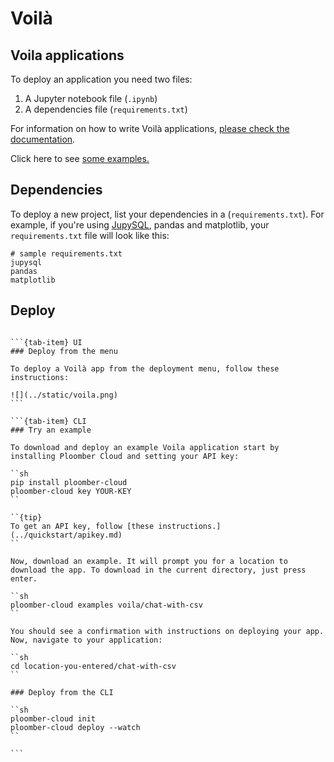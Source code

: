 # Voilà

## Voila applications

To deploy an application you need two files:

1. A Jupyter notebook file (`.ipynb`)
2. A dependencies file (`requirements.txt`)

For information on how to write Voilà applications, [please check the documentation](https://voila.readthedocs.io/en/stable/).

Click here to see [some examples.](../examples/voila.md)

## Dependencies

To deploy a new project, list your dependencies in a (`requirements.txt`). For example, if you're using [JupySQL](https://jupysql.ploomber.io), pandas and matplotlib, your `requirements.txt` file will look like this:

```
# sample requirements.txt
jupysql
pandas
matplotlib
```

## Deploy

````{tab-set}

```{tab-item} UI
### Deploy from the menu

To deploy a Voilà app from the deployment menu, follow these instructions:

![](../static/voila.png)
```

```{tab-item} CLI
### Try an example

To download and deploy an example Voila application start by installing Ploomber Cloud and setting your API key:

``sh
pip install ploomber-cloud
ploomber-cloud key YOUR-KEY
``

``{tip}
To get an API key, follow [these instructions.](../quickstart/apikey.md)
``

Now, download an example. It will prompt you for a location to download the app. To download in the current directory, just press enter.

``sh
ploomber-cloud examples voila/chat-with-csv
``

You should see a confirmation with instructions on deploying your app. Now, navigate to your application:

``sh
cd location-you-entered/chat-with-csv
``

### Deploy from the CLI

``sh
ploomber-cloud init
ploomber-cloud deploy --watch
``

```
````